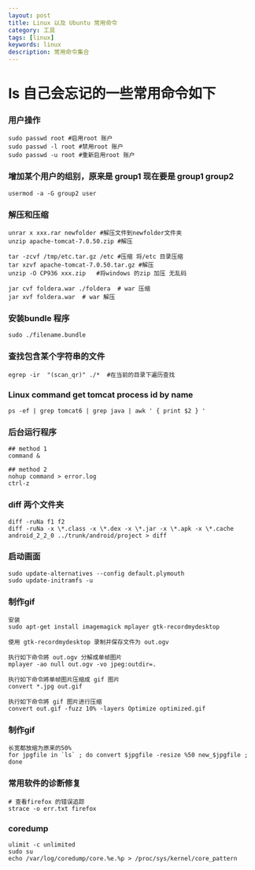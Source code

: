 ```yaml
---
layout: post
title: Linux 以及 Ubuntu 常用命令 
category: 工具 
tags: [linux]
keywords: linux
description: 常用命令集合 
---
```

# ls 自己会忘记的一些常用命令如下

### 用户操作

    sudo passwd root #启用root 账户
    sudo passwd -l root #禁用root 账户
    sudo passwd -u root #重新启用root 账户

### 增加某个用户的组别，原来是 group1 现在要是 group1 group2

    usermod -a -G group2 user

### 解压和压缩

    unrar x xxx.rar newfolder #解压文件到newfolder文件夹
    unzip apache-tomcat-7.0.50.zip #解压

    tar -zcvf /tmp/etc.tar.gz /etc #压缩 将/etc 目录压缩
    tar xzvf apache-tomcat-7.0.50.tar.gz #解压
    unzip -O CP936 xxx.zip   #将windows 的zip 加压 无乱码

    jar cvf foldera.war ./foldera  # war 压缩
    jar xvf foldera.war  # war 解压

### 安装bundle 程序

    sudo ./filename.bundle 

### 查找包含某个字符串的文件
 
    egrep -ir  "(scan_qr)" ./*  #在当前的目录下遍历查找
 
### Linux command get tomcat process id by name

    ps -ef | grep tomcat6 | grep java | awk ' { print $2 } '
    
### 后台运行程序

    ## method 1
    command &

    ## method 2
    nohup command > error.log
    ctrl-z

### diff 两个文件夹

    diff -ruNa f1 f2
    diff -ruNa -x \*.class -x \*.dex -x \*.jar -x \*.apk -x \*.cache android_2_2_0 ../trunk/android/project > diff
    
### 启动画面

    sudo update-alternatives --config default.plymouth
    sudo update-initramfs -u 

### 制作gif


    安装 
    sudo apt-get install imagemagick mplayer gtk-recordmydesktop

    使用 gtk-recordmydesktop 录制并保存文件为 out.ogv

    执行如下命令將 out.ogv 分解成单帧图片 
    mplayer -ao null out.ogv -vo jpeg:outdir=.

    执行如下命令將单帧图片压缩成 gif 图片 
    convert *.jpg out.gif

    执行如下命令將 gif 图片进行压缩 
    convert out.gif -fuzz 10% -layers Optimize optimized.gif
    

### 制作gif

    长宽都放缩为原来的50%
    for jpgfile in `ls` ; do convert $jpgfile -resize %50 new_$jpgfile ; done

### 常用软件的诊断修复

    # 查看firefox 的错误追踪
    strace -o err.txt firefox 

### coredump

    ulimit -c unlimited
    sudo su
    echo /var/log/coredump/core.%e.%p > /proc/sys/kernel/core_pattern


 
